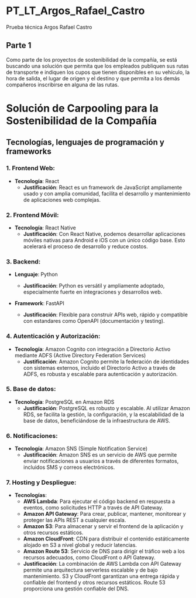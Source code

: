 # PT_LT_Argos_Rafael_Castro
Prueba técnica Argos Rafael Castro

## Parte 1
Como parte de los proyectos de sostenibilidad de la compañía, se está buscando una solución que permita que los empleados publiquen sus rutas de transporte e indiquen los cupos que tienen disponibles en su vehículo, la hora de salida, el lugar de origen y el destino y que permita a los demás compañeros inscribirse en alguna de las rutas.

# Solución de Carpooling para la Sostenibilidad de la Compañía

## Tecnologías, lenguajes de programación y frameworks

### 1. **Frontend Web**:
- **Tecnología**: React
  - **Justificación**: React es un framework de JavaScript ampliamente usado y con amplia comunidad, facilita el desarrollo y mantenimiento de aplicaciones web complejas.

### 2. **Frontend Móvil**:
- **Tecnología**: React Native
  - **Justificación**: Con React Native, podemos desarrollar aplicaciones móviles nativas para Android e iOS con un único código base. Esto acelerará el proceso de desarrollo y reduce costos.

### 3. **Backend**:
- **Lenguaje**: Python
  - **Justificación**: Python es versátil y ampliamente adoptado, especialmente fuerte en integraciones y desarrollos web.
  
- **Framework**: FastAPI
  - **Justificación**: Flexible para construir APIs web, rápido y compatible con estandares como OpenAPI (documentación y testing).

### 4. **Autenticación y Autorización**:
- **Tecnología**: Amazon Cognito con integración a Directorio Activo mediante ADFS (Active Directory Federation Services)
  - **Justificación**: Amazon Cognito permite la federación de identidades con sistemas externos, incluido el Directorio Activo a través de ADFS, es robusta y escalable para autenticación y autorización.

### 5. **Base de datos**:
- **Tecnología**: PostgreSQL en Amazon RDS
  - **Justificación**: PostgreSQL es robusto y escalable. Al utilizar Amazon RDS, se facilita la gestión, la configuración, y la escalabilidad de la base de datos, beneficiándose de la infraestructura de AWS.

### 6. **Notificaciones**:
- **Tecnología**: Amazon SNS (Simple Notification Service)
  - **Justificación**: Amazon SNS es un servicio de AWS que permite enviar notificaciones a usuarios a través de diferentes formatos, incluidos SMS y correos electrónicos.

### 7. **Hosting y Despliegue**:
- **Tecnologías**:
  - **AWS Lambda**: Para ejecutar el código backend en respuesta a eventos, como solicitudes HTTP a través de API Gateway.
  - **Amazon API Gateway**: Para crear, publicar, mantener, monitorear y proteger las APIs REST a cualquier escala.
  - **Amazon S3**: Para almacenar y servir el frontend de la aplicación y otros recursos estáticos.
  - **Amazon CloudFront**: CDN para distribuir el contenido estáticamente alojado en S3 a nivel global y reducir latencias.
  - **Amazon Route 53**: Servicio de DNS para dirigir el tráfico web a los recursos adecuados, como CloudFront o API Gateway.
  - **Justificación**: La combinación de AWS Lambda con API Gateway permite una arquitectura serverless escalable y de bajo mantenimiento. S3 y CloudFront garantizan una entrega rápida y confiable del frontend y otros recursos estáticos. Route 53 proporciona una gestión confiable del DNS.
